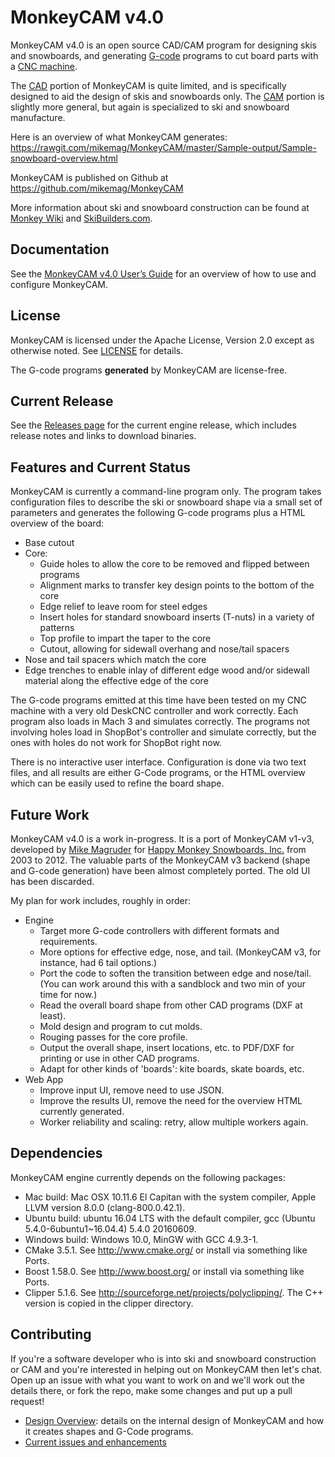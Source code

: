 # MonkeyCAM v4.0

MonkeyCAM v4.0 is an open source CAD/CAM program for designing skis
and snowboards, and generating
[G-code](http://en.wikipedia.org/wiki/G-code) programs to cut board
parts with a [CNC
machine](http://en.wikipedia.org/wiki/Numerical_control).

The [CAD](http://en.wikipedia.org/wiki/Computer-aided_design) portion
of MonkeyCAM is quite limited, and is specifically designed to aid the
design of skis and snowboards only. The
[CAM](http://en.wikipedia.org/wiki/Computer-aided_manufacturing)
portion is slightly more general, but again is specialized to ski and
snowboard manufacture.

Here is an overview of what MonkeyCAM generates: https://rawgit.com/mikemag/MonkeyCAM/master/Sample-output/Sample-snowboard-overview.html

MonkeyCAM is published on Github at https://github.com/mikemag/MonkeyCAM

More information about ski and snowboard construction can be found at
[Monkey Wiki](http://www.happymonkeysnowboards.com/MonkeyWiki) and
[SkiBuilders.com](http://www.skibuilders.com/).

## Documentation

See the [MonkeyCAM v4.0 User’s Guide](
https://github.com/mikemag/MonkeyCAM/blob/master/engine/docs/Users_Guide.md)
for an overview of how to use and configure MonkeyCAM.

## License

MonkeyCAM is licensed under the Apache License, Version 2.0 except as
otherwise noted. See
[LICENSE](https://github.com/mikemag/MonkeyCAM/blob/master/LICENSE)
for details.

The G-code programs **generated** by MonkeyCAM are license-free.

## Current Release

See the [Releases page](https://github.com/mikemag/MonkeyCAM/releases)
for the current engine release, which includes release notes and links to
download binaries.

## Features and Current Status

MonkeyCAM is currently a command-line program only. The program takes
configuration files to describe the ski or snowboard shape via a small
set of parameters and generates the following G-code programs plus a
HTML overview of the board:

* Base cutout
* Core:
  * Guide holes to allow the core to be removed and flipped between programs
  * Alignment marks to transfer key design points to the bottom of the core
  * Edge relief to leave room for steel edges
  * Insert holes for standard snowboard inserts (T-nuts) in a variety of patterns
  * Top profile to impart the taper to the core
  * Cutout, allowing for sidewall overhang and nose/tail spacers
* Nose and tail spacers which match the core
* Edge trenches to enable inlay of different edge wood and/or sidewall
material along the effective edge of the core

The G-code programs emitted at this time have been tested on my CNC
machine with a very old DeskCNC controller and work correctly. Each
program also loads in Mach 3 and simulates correctly. The programs not
involving holes load in ShopBot's controller and simulate correctly,
but the ones with holes do not work for ShopBot right now.

There is no interactive user interface. Configuration is done via two
text files, and all results are either G-Code programs, or the HTML
overview which can be easily used to refine the board shape.

## Future Work

MonkeyCAM v4.0 is a work in-progress. It is a port of MonkeyCAM v1-v3,
developed by [Mike Magruder](https://github.com/mikemag) for [Happy
Monkey Snowboards, Inc.](http://www.happymonkeysnowboards.com/) from
2003 to 2012. The valuable parts of the MonkeyCAM v3 backend (shape
and G-code generation) have been almost completely ported. The old UI
has been discarded.

My plan for work includes, roughly in order:

* Engine
  * Target more G-code controllers with different formats and requirements.
  * More options for effective edge, nose, and tail. (MonkeyCAM v3, for
    instance, had 6 tail options.)
  * Port the code to soften the transition between edge and
    nose/tail. (You can work around this with a sandblock and two min of
    your time for now.)
  * Read the overall board shape from other CAD programs (DXF at least).
  * Mold design and program to cut molds.
  * Rouging passes for the core profile.
  * Output the overall shape, insert locations, etc. to PDF/DXF for
    printing or use in other CAD programs.
  * Adapt for other kinds of 'boards': kite boards, skate boards, etc.
* Web App
  * Improve input UI, remove need to use JSON.
  * Improve the results UI, remove the need for the overview HTML currently generated.
  * Worker reliability and scaling: retry, allow multiple workers again.

## Dependencies

MonkeyCAM engine currently depends on the following packages:

* Mac build: Mac OSX 10.11.6 El Capitan with the system compiler, Apple LLVM version 8.0.0 (clang-800.0.42.1).
* Ubuntu build: ubuntu 16.04 LTS with the default compiler, gcc (Ubuntu 5.4.0-6ubuntu1~16.04.4) 5.4.0 20160609.
* Windows build: Windows 10.0, MinGW with GCC 4.9.3-1.
* CMake 3.5.1. See http://www.cmake.org/ or install via something like Ports.
* Boost 1.58.0. See http://www.boost.org/ or install via something like Ports.
* Clipper 5.1.6. See
  http://sourceforge.net/projects/polyclipping/. The C++ version is copied in the clipper directory.

## Contributing

If you're a software developer who is into ski and snowboard
construction or CAM and you're interested in helping out on MonkeyCAM
then let's chat. Open up an issue with what you want to work on and
we'll work out the details there, or fork the repo, make some changes
and put up a pull request!

* [Design Overview](https://github.com/mikemag/MonkeyCAM/wiki/Design-Overview): details on the internal design of MonkeyCAM and how it creates shapes and G-Code programs.
* [Current issues and enhancements](https://github.com/mikemag/MonkeyCAM/issues)
